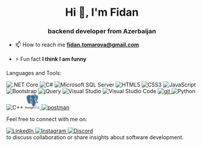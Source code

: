 <h1 align="center">Hi 👋, I'm Fidan</h1>
<h3 align="center"> backend developer from Azerbaijan</h3>

- 📫 How to reach me **fidan.tomarova@gmail.com**

- ⚡ Fun fact **I think I am funny**

Languages and Tools:
<div>
    <img src="https://cdn.jsdelivr.net/gh/devicons/devicon@latest/icons/dotnetcore/dotnetcore-original.svg" alt=".NET Core" width="40" height="40"/>
    <img src="https://cdn.jsdelivr.net/gh/devicons/devicon@latest/icons/csharp/csharp-original.svg" alt="C#" width="40" height="40"/>
    <img src="https://cdn.jsdelivr.net/gh/devicons/devicon@latest/icons/microsoftsqlserver/microsoftsqlserver-original-wordmark.svg" alt="Microsoft SQL Server" width="40" height="40"/>
    <img src="https://cdn.jsdelivr.net/gh/devicons/devicon@latest/icons/html5/html5-original.svg" alt="HTML5" width="40" height="40"/>
    <img src="https://cdn.jsdelivr.net/gh/devicons/devicon@latest/icons/css3/css3-original.svg" alt="CSS3" width="40" height="40"/>
    <img src="https://cdn.jsdelivr.net/gh/devicons/devicon@latest/icons/javascript/javascript-original.svg" alt="JavaScript" width="40" height="40"/>
    <img src="https://cdn.jsdelivr.net/gh/devicons/devicon@latest/icons/bootstrap/bootstrap-original.svg" alt="Bootstrap" width="40" height="40"/>
    <img src="https://cdn.jsdelivr.net/gh/devicons/devicon@latest/icons/jquery/jquery-original-wordmark.svg" alt="jQuery" width="40" height="40"/>
    <img src="https://cdn.jsdelivr.net/gh/devicons/devicon@latest/icons/visualstudio/visualstudio-original.svg" alt="Visual Studio" width="40" height="40"/>
    <img src="https://cdn.jsdelivr.net/gh/devicons/devicon@latest/icons/vscode/vscode-original.svg" alt="Visual Studio Code" width="40" height="40"/>
    <a href="https://git-scm.com/" target="_blank" rel="noreferrer"> <img src="https://www.vectorlogo.zone/logos/git-scm/git-scm-icon.svg" alt="git" width="40" height="40"/> </a>
    <img src="https://cdn.jsdelivr.net/gh/devicons/devicon@latest/icons/python/python-original.svg" alt="Python" width="40" height="40"/>
    <img src="https://cdn.jsdelivr.net/gh/devicons/devicon@latest/icons/cplusplus/cplusplus-original.svg" alt="C++" width="40" height="40"/>
    <a href="https://www.postgresql.org" target="_blank" rel="noreferrer"> <img src="https://raw.githubusercontent.com/devicons/devicon/master/icons/postgresql/postgresql-original-wordmark.svg" alt="postgresql" width="40" height="40"/> </a>
    <a href="https://postman.com" target="_blank" rel="noreferrer"> <img src="https://www.vectorlogo.zone/logos/getpostman/getpostman-icon.svg" alt="postman" width="40" height="40"/> </a>
</div>



Feel free to connect with me on: 
<div> 
    <a href="https://www.linkedin.com/in/fidan-tomarova" target="_blank">
        <img src="https://cdn.jsdelivr.net/gh/devicons/devicon@latest/icons/linkedin/linkedin-original.svg" alt="LinkedIn" width="40" height="40"/>
    </a>
    <a href="https://instagram.com/fidan_tomarova" target="_blank">
        <img src="https://img.icons8.com/fluency/48/000000/instagram-new.png" alt="Instagram" width="40" height="40"/>
    </a>
    <a href="https://discord.com/users/1032377919521165434" target="_blank">
        <img src="https://img.icons8.com/ios-filled/50/5865F2/discord-logo.png" alt="Discord" width="40" height="40"/>
    </a>
</div>
 to discuss collaboration or share insights about software development.
